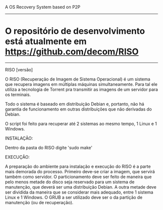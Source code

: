 A OS Recovery System based on P2P

---

# O repositório de desenvolvimento está atualmente em https://github.com/decom/RISO

---

RISO [versão]

O RISO (Recuperação de Imagem de Sistema Operacional) é um sistema que recupera imagens em múltiplas máquinas simultaneamente. Para tal ele utiliza a tecnologia de Torrent pra transmitir as imagens de um servidor para os terminais.

Todo o sistema é baseado em distribuição Debian e, portanto, não há garantia de funcionamento em outras distribuições que não derivadas do Debian.

O script foi feito para recuperar até 2 sistemas ao mesmo tempo, 1 Linux e 1 Windows.

INSTALAÇÃO:

Dentro da pasta do RISO digite 'sudo make'

EXECUÇÃO:

A preparação do ambiente para instalação e execução do RISO é a parte mais demorada do processo. Primeiro deve-se criar a imagem, que servirá também como servidor. O particionamento deve ser feito de maneira que pelo menos metade do disco seja reservado para um sistema de manutenção, que deverá ser uma distribuição Debian. A outra metade deve ser dividida da maneira que se considerar mais adequado, entre 1 sistema Linux e 1 Windows. O GRUB a ser utilizado deve ser o da partição de manutenção (ou de recuperação).
